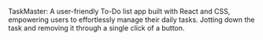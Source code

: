 TaskMaster: A user-friendly To-Do list app built with React and CSS, empowering users to effortlessly manage their daily tasks.
Jotting down the task and removing it through a single click of a button.
